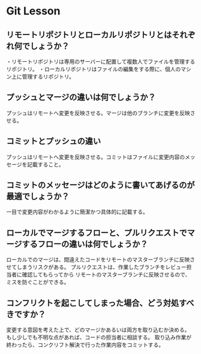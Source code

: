 # Git Lesson

## リモートリポジトリとローカルリポジトリとはそれぞれ何でしょうか？
・リモートリポジトリは専用のサーバーに配置して複数人でファイルを管理するリポジトリ。
・ローカルリポジトリはファイルの編集をする際に、個人のマシン上に管理するリポジトリ。

## プッシュとマージの違いは何でしょうか？
プッシュはリモートへ変更を反映させる。マージは他のブランチに変更を反映させる。


## コミットとプッシュの違い
プッシュはリモートへ変更を反映させる。コミットはファイルに変更内容のメッセージを記載すること。


## コミットのメッセージはどのように書いてあげるのが最適でしょうか？
一目で変更内容がわかるように簡潔かつ具体的に記載する。


## ローカルでマージするフローと、プルリクエストでマージするフローの違いは何でしょうか？
ローカルでのマージは、間違えたコードをリモートのマスターブランチに反映させてしまうリスクがある。
プルリクエストは、作業したブランチをレビュー担当者に確認してもらってから
リモートのマスターブランチに反映させるので、ミスを防ぐことができる。


## コンフリクトを起こしてしまった場合、どう対処すべきですか？
変更する意図を考えた上で、どのマージかあるいは両方を取り込むか決める。
もし少しでも不明な点があれば、コードの担当者に相談する。
取り込み作業が終わったら、コンクリフト解決で行った作業内容をコミットする。